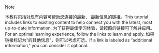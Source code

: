 > [!NOTE]
> <span data-ttu-id="fdc17-101">本教程包括对现有内容可帮助您连接的最新、 最新信息的链接。</span><span class="sxs-lookup"><span data-stu-id="fdc17-101">This tutorial includes links to existing content to help connect you with the latest, most up-to-date information.</span></span> <span data-ttu-id="fdc17-102">为了获得最佳学习体验，请按照的链接可了解并应用。</span><span class="sxs-lookup"><span data-stu-id="fdc17-102">For an optimal learning experience, follow the links to learn and apply.</span></span> <span data-ttu-id="fdc17-103">如果链接标记为"的其他信息"，则可以考虑可选。</span><span class="sxs-lookup"><span data-stu-id="fdc17-103">If a link is labeled as “additional information,” you can consider it optional.</span></span>
